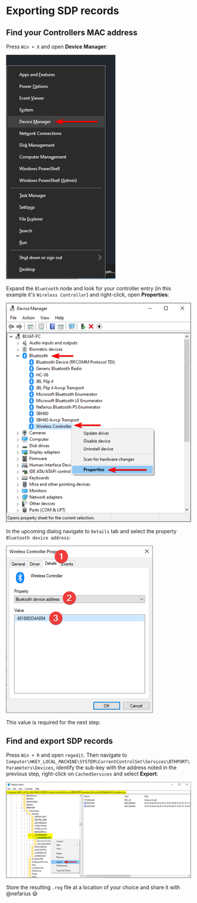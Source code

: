 ﻿# Exporting SDP records

## Find your Controllers MAC address

Press `Win + X` and open **Device Manager**:

![RMvLLE1Kvg.png](images/RMvLLE1Kvg.png)

Expand the `Bluetooth` node and look for your controller entry (in this example it's `Wireless Controller`) and right-click, open **Properties**:

![QkYswUeI9t.png](images/QkYswUeI9t.png)

In the upcoming dialog navigate to `Details` tab and select the property `Bluetooth device address`:

![YjPkM2S0eu.png](images/YjPkM2S0eu.png)

This value is required for the next step.

## Find and export SDP records

Press `Win + R` and open `regedit`. Then navigate to `Computer\HKEY_LOCAL_MACHINE\SYSTEM\CurrentControlSet\Services\BTHPORT\Parameters\Devices`, identify the sub-key with the address noted in the previous step, right-click on `CachedServices` and select **Export**:

![TBYsCVY9dQ.png](images/TBYsCVY9dQ.png)

Store the resulting `.reg` file at a location of your choice and share it with @nefarius 😃
